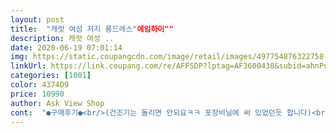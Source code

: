 ```yaml
---
layout: post 
title:  "캐럿 여성 저지 롱드레스"에임하이"" 
description: 캐럿 여성 ..
date: 2020-06-19 07:01:14 
img: https://static.coupangcdn.com/image/retail/images/497754876322758-4c048eda-ad7a-435b-9a64-2f15cc0dd3e6.jpg 
linkUrl: https://link.coupang.com/re/AFFSDP?lptag=AF3600438&subid=ahnPublicAsk&pageKey=1658677671&itemId=2825854073&vendorItemId=70815311275&traceid=V0-113-1a212bc60fa0e182 
categories: [1001] 
color: 4374D9 
price: 10990 
author: Ask View Shop 
cont:  "●구매후기●<br/>(건조기는 돌리면 안되요ㅋㅋ 포장비닐에 써 있었던듯 합니다)<br/>두께도 너무 얇지 않아서 비침도 없고<br/>배송받자마자 주말에 한번씩 입고 바로 세탁했는데<br/>베이지했는데 색상 화면과 똑같고 재질이 너무 부드러워 입으면 벗고싶지 않아지네요 ㅋ 집에서 입으려고 샀는데 입어보니 핏도 예뻐서 편하게 외출할때도 좋을듯해요 키작녀인데 모델보단 기장이 내려오지만 부담스럽게 길어뵈지 않고 괜찮아요! 라벤더도 구매해서 번갈아가며 입어야겠어요!!<br/>사이즈 넉넉하고 조아요<br/>살짝도톰하니 비치지않아서 좋아요 다만 목부분 라운드가 너무 올라와서 좀 답답해요 그거빼곤 너무 만족합니다<br/>색상도 모델컷이랑 똑같이 넘나 이쁩니다!<br/>얇은 레깅스 위에 그냥 입어도 딱 이네요!!<br/>줄어드는거 없이 멀쩡해요가성비 짱!!<br/>" 
---
```

